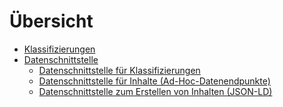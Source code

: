 # Übersicht

<!-- * [Systemarchitektur](/docs/architecture)
* [Datenstruktur](/docs/data_structure) -->

- [Klassifizierungen](/docs/classifications)
- [Datenschnittstelle](/docs/api)
  - [Datenschnittstelle für Klassifizierungen](/docs/api/classifications)
  - [Datenschnittstelle für Inhalte (Ad-Hoc-Datenendpunkte)](/docs/api/contents)
  - [Datenschnittstelle zum Erstellen von Inhalten (JSON-LD)](/docs/api/webhooks/json_ld)
